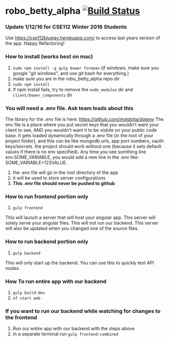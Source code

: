 # robo_betty_alpha [![Build Status](https://travis-ci.org/bluejay112/robo_betty_alpha.svg?branch=development)](https://travis-ci.org/bluejay112/robo_betty_alpha)

### Update 1/12/16 for CSE112 Winter 2016 Students
Use https://cse112bluejay.herokuapp.com/ to access last years version of the app. Happy Refactoring!

### How to install (works best on mac)
1. `sudo npm install -g gulp bower foreman` (if windows, make sure you google "git windows", and use git bash for everything.)
2. make sure you are in the robo_betty_alpha repo dir
3. `sudo npm install`
4. If npm install fails, try to remove the `node_modules` dir and `client/bower_components` dir

### You will need a .env file. Ask team leads about this
The library for the .env file is here: https://github.com/motdotla/dotenv
The env file is a place where you put secret keys that you wouldn't want your client to see, AND you wouldn't want it to be visbile on your public code base. It gets loaded dynamically through a .env file (in the root of your project folder), and this can be like mongodb urls, app port numbers, oauth keys/secrets. the project should work without one (because it sets default values if there is no env specified). 
Any time you see somthing line env.SOME_VARIABLE, you would add a new line in the .env like: SOME_VARIABLE=123VALUE.
1. the .env file will go in the root directory of the app
2. it will be used to store server configurations
3. __This .env file should never be pushed to github__

### How to run frontend portion only
1. `gulp frontend`

This will launch a server that will host your angular app.
This server will solely serve your angular files. This will not run our backend.
This server will also be updated when you changed one of the source files.

### How to run backend portion only
1. `gulp backend`

This will only start up the backend. You can use this to quickly test API
routes.

### How To run entire app with our backend
1. `gulp build:dev`
2. `nf start web`

### If you want to run our backend while watching for changes to the frontend
1. Run our entire app with our backend with the steps above
2. In a separate terminal run `gulp frontend:combined`
